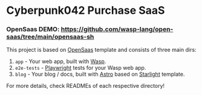 # Cyberpunk042 Purchase SaaS

### OpenSaas DEMO: https://github.com/wasp-lang/open-saas/tree/main/opensaas-sh

This project is based on [OpenSaas](https://opensaas.sh) template and consists of three main dirs:
1. `app` - Your web app, built with [Wasp](https://wasp-lang.dev).
2. `e2e-tests` - [Playwright](https://playwright.dev/) tests for your Wasp web app.
3. `blog` - Your blog / docs, built with [Astro](https://docs.astro.build) based on [Starlight](https://starlight.astro.build/) template.

For more details, check READMEs of each respective directory!
